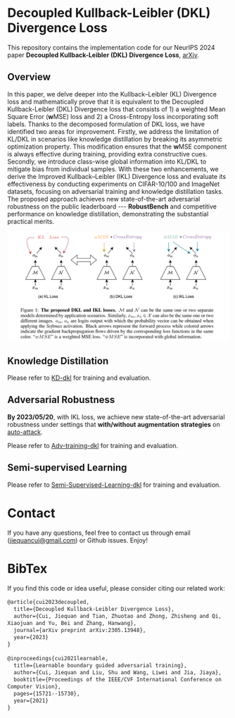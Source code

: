 # Decoupled Kullback-Leibler (DKL) Divergence Loss
This repository contains the implementation code for our NeurIPS 2024 paper **Decoupled Kullback-Leibler (DKL) Divergence Loss**, [arXiv](https://arxiv.org/pdf/2305.13948v1.pdf).

## Overview
In this paper, we delve deeper into the Kullback–Leibler (KL) Divergence loss and mathematically prove that it is equivalent to the Decoupled Kullback-Leibler (DKL) Divergence loss that consists of 1) a weighted Mean Square Error ($\mathbf{w}$MSE) loss and 2) a Cross-Entropy loss incorporating soft labels. 
Thanks to the decomposed formulation of DKL loss, we have identified two areas for improvement. 
Firstly, we address the limitation of KL/DKL in scenarios like knowledge distillation by breaking its asymmetric optimization property. This modification ensures that the $\mathbf{w}$MSE component is always effective during training, providing extra constructive cues. Secondly, we introduce class-wise global information into KL/DKL to mitigate bias from individual samples. With these two enhancements, we derive the Improved Kullback–Leibler (IKL) Divergence loss and evaluate its effectiveness by conducting experiments on CIFAR-10/100 and ImageNet datasets, focusing on adversarial training and knowledge distillation tasks. The proposed approach achieves new state-of-the-art adversarial robustness on the public leaderboard --- **RobustBench** and competitive performance on knowledge distillation, demonstrating the substantial practical merits.

![image](https://github.com/jiequancui/DKL/blob/main/figures/dkl.PNG)



## Knowledge Distillation

Please refer to [KD-dkl](https://github.com/jiequancui/DKL/blob/main/KD-dkl/README.md) for training and evaluation.

## Adversarial Robustness
**By 2023/05/20**, with IKL loss, we achieve new state-of-the-art adversarial robustness under settings that **with/without augmentation strategies** on [auto-attack](https://robustbench.github.io/).

Please refer to [Adv-training-dkl](https://github.com/jiequancui/DKL/blob/main/Adv-training-dkl/README.md) for training and evaluation.

## Semi-supervised Learning

Please refer to [Semi-Supervised-Learning-dkl](https://github.com/jiequancui/DKL/blob/main/Semi-supervised-learning-dkl/README.md) for training and evaluation.


# Contact
If you have any questions, feel free to contact us through email (jiequancui@gmail.com) or Github issues. Enjoy!

# BibTex
If you find this code or idea useful, please consider citing our related work:
```
@article{cui2023decoupled,
  title={Decoupled Kullback-Leibler Divergence Loss},
  author={Cui, Jiequan and Tian, Zhuotao and Zhong, Zhisheng and Qi, Xiaojuan and Yu, Bei and Zhang, Hanwang},
  journal={arXiv preprint arXiv:2305.13948},
  year={2023}
}

@inproceedings{cui2021learnable,
  title={Learnable boundary guided adversarial training},
  author={Cui, Jiequan and Liu, Shu and Wang, Liwei and Jia, Jiaya},
  booktitle={Proceedings of the IEEE/CVF International Conference on Computer Vision},
  pages={15721--15730},
  year={2021}
}


```
